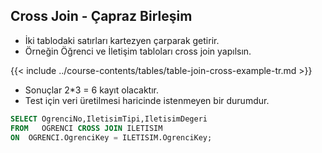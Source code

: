 ## Cross Join  - Çapraz Birleşim



- İki tablodaki satırları kartezyen çarparak getirir.
- Örneğin Öğrenci ve İletişim tabloları cross join yapılsın.

{{< include ../course-contents/tables/table-join-cross-example-tr.md >}}


- Sonuçlar 2*3 = 6 kayıt olacaktır.
- Test için veri üretilmesi haricinde istenmeyen bir durumdur. 


```sql
SELECT OgrenciNo,IletisimTipi,IletisimDegeri
FROM   OGRENCI CROSS JOIN ILETISIM
ON  OGRENCI.OgrenciKey = ILETISIM.OgrenciKey;
```


